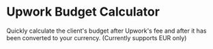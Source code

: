 # Upwork Budget Calculator
Quickly calculate the client's budget after Upwork's fee and after it has been converted to your currency. (Currently supports EUR only)
